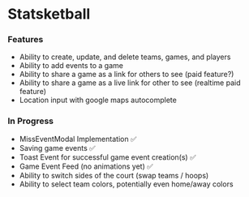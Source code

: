# Statsketball

### Features

- Ability to create, update, and delete teams, games, and players
- Ability to add events to a game
- Ability to share a game as a link for others to see (paid feature?)
- Ability to share a game as a live link for other to see (realtime paid feature)
- Location input with google maps autocomplete

### In Progress

- MissEventModal Implementation ✅
- Saving game events ✅
- Toast Event for successful game event creation(s) ✅
- Game Event Feed (no animations yet) ✅
- Ability to switch sides of the court (swap teams / hoops)
- Ability to select team colors, potentially even home/away colors
